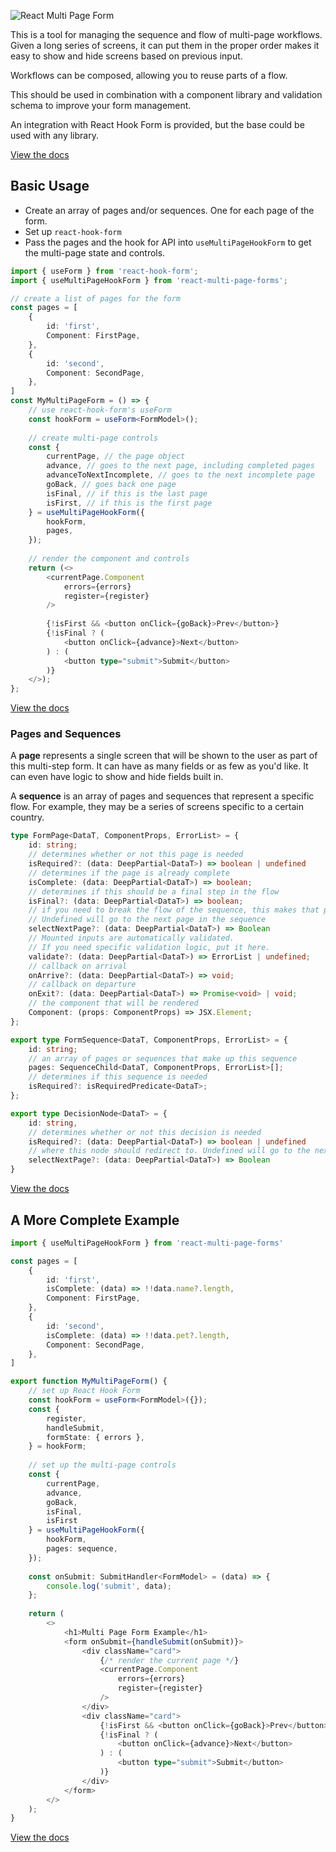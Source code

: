 ![React Multi Page Form](https://stutrek.github.io/react-multi-page-form/Logo.svg "")

This is a tool for managing the sequence and flow of multi-page workflows. Given a long series of screens, it can put them in the proper order makes it easy to show and hide screens based on previous input.

Workflows can be composed, allowing you to reuse parts of a flow.

This should be used in combination with a component library and validation schema to improve your form management.

An integration with React Hook Form is provided, but the base could be used with any library.

[View the docs](https://stutrek.github.io/react-multi-page-form/)

## Basic Usage

- Create an array of pages and/or sequences. One for each page of the form.
- Set up `react-hook-form` 
- Pass the pages and the hook for API into `useMultiPageHookForm` to get the multi-page state and controls.

```typescript
import { useForm } from 'react-hook-form';
import { useMultiPageHookForm } from 'react-multi-page-forms';

// create a list of pages for the form
const pages = [
    {
        id: 'first',
        Component: FirstPage,
    },
    {
        id: 'second',
        Component: SecondPage,
    },
]
const MyMultiPageForm = () => {
    // use react-hook-form's useForm
    const hookForm = useForm<FormModel>();
    
    // create multi-page controls
    const { 
        currentPage, // the page object
        advance, // goes to the next page, including completed pages
        advanceToNextIncomplete, // goes to the next incomplete page
        goBack, // goes back one page
        isFinal, // if this is the last page
        isFirst, // if this is the first page
    } = useMultiPageHookForm({
        hookForm,
        pages,
    });
    
    // render the component and controls
    return (<>
        <currentPage.Component
            errors={errors}
            register={register}
        />
    
        {!isFirst && <button onClick={goBack}>Prev</button>}
        {!isFinal ? (
            <button onClick={advance}>Next</button>
        ) : (
            <button type="submit">Submit</button>
        )}
    </>);
};
```
[View the docs](https://stutrek.github.io/react-multi-page-form/)


### Pages and Sequences

A **page** represents a single screen that will be shown to the user as part of this multi-step form. It can have as many fields or as few as you'd like. It can even have logic to show and hide fields built in.

A **sequence** is an array of pages and sequences that represent a specific flow. For example, they may be a series of screens specific to a certain country.

```typescript
type FormPage<DataT, ComponentProps, ErrorList> = {
    id: string;
    // determines whether or not this page is needed
    isRequired?: (data: DeepPartial<DataT>) => boolean | undefined
    // determines if the page is already complete
    isComplete: (data: DeepPartial<DataT>) => boolean;
    // determines if this should be a final step in the flow
    isFinal?: (data: DeepPartial<DataT>) => boolean;
    // if you need to break the flow of the sequence, this makes that possible.
    // Undefined will go to the next page in the sequence
    selectNextPage?: (data: DeepPartial<DataT>) => Boolean
    // Mounted inputs are automatically validated.
    // If you need specific validation logic, put it here.
    validate?: (data: DeepPartial<DataT>) => ErrorList | undefined;
    // callback on arrival
    onArrive?: (data: DeepPartial<DataT>) => void;
    // callback on departure
    onExit?: (data: DeepPartial<DataT>) => Promise<void> | void;
    // the component that will be rendered
    Component: (props: ComponentProps) => JSX.Element;
};

export type FormSequence<DataT, ComponentProps, ErrorList> = {
    id: string;
    // an array of pages or sequences that make up this sequence
    pages: SequenceChild<DataT, ComponentProps, ErrorList>[];
    // determines if this sequence is needed
    isRequired?: isRequiredPredicate<DataT>;
};

export type DecisionNode<DataT> = {
    id: string,
    // determines whether or not this decision is needed
    isRequired?: (data: DeepPartial<DataT>) => boolean | undefined
    // where this node should redirect to. Undefined will go to the next page in the sequence
    selectNextPage?: (data: DeepPartial<DataT>) => Boolean
}
```

[View the docs](https://stutrek.github.io/react-multi-page-form/)


## A More Complete Example

```typescript
import { useMultiPageHookForm } from 'react-multi-page-forms'

const pages = [
    {
        id: 'first',
        isComplete: (data) => !!data.name?.length,
        Component: FirstPage,
    },
    {
        id: 'second',
        isComplete: (data) => !!data.pet?.length,
        Component: SecondPage,
    },
]

export function MyMultiPageForm() {
    // set up React Hook Form
    const hookForm = useForm<FormModel>({});
    const {
        register,
        handleSubmit,
        formState: { errors },
    } = hookForm;
    
    // set up the multi-page controls
    const { 
        currentPage,
        advance,
        goBack,
        isFinal,
        isFirst
    } = useMultiPageHookForm({
        hookForm,
        pages: sequence,
    });
    
    const onSubmit: SubmitHandler<FormModel> = (data) => {
        console.log('submit', data);
    };
    
    return (
        <>
            <h1>Multi Page Form Example</h1>
            <form onSubmit={handleSubmit(onSubmit)}>
                <div className="card">
                    {/* render the current page */}
                    <currentPage.Component
                        errors={errors}
                        register={register}
                    />
                </div>
                <div className="card">
                    {!isFirst && <button onClick={goBack}>Prev</button>}
                    {!isFinal ? (
                        <button onClick={advance}>Next</button>
                    ) : (
                        <button type="submit">Submit</button>
                    )}
                </div>
            </form>
        </>
    );
}
```
[View the docs](https://stutrek.github.io/react-multi-page-form/)


